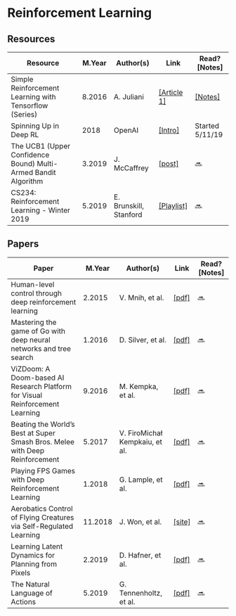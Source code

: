 # Reinforcement Learning

## Resources
Resource | M.Year | Author(s) | Link | Read? [Notes]
--- | --- | --- | --- | ---
Simple Reinforcement Learning with Tensorflow (Series) | 8.2016 | A. Juliani | [[Article 1]](https://medium.com/emergent-future/simple-reinforcement-learning-with-tensorflow-part-0-q-learning-with-tables-and-neural-networks-d195264329d0) | [[Notes]](https://github.com/Benned-H/Summer2019/tree/master/Simple_Reinforcement_Learning_with_Tensorflow)
Spinning Up in Deep RL | 2018 | OpenAI | [[Intro]](https://spinningup.openai.com/en/latest/user/introduction.html#) | Started 5/11/19
The UCB1 (Upper Confidence Bound) Multi-Armed Bandit Algorithm | 3.2019 | J. McCaffrey | [[post]](https://jamesmccaffrey.wordpress.com/2019/03/21/the-ucb1-upper-confidence-bound-multi-armed-bandit-algorithm/) | 🔜
CS234: Reinforcement Learning - Winter 2019 | 5.2019 | E. Brunskill, Stanford | [[Playlist]](https://www.youtube.com/playlist?list=PLoROMvodv4rOSOPzutgyCTapiGlY2Nd8u) | 🔜

## Papers
Paper | M.Year | Author(s) | Link | Read? [Notes]
--- | --- | --- | --- | ---
Human-level control through deep reinforcement learning | 2.2015 | V. Mnih, et al. | [[pdf]](https://storage.googleapis.com/deepmind-media/dqn/DQNNaturePaper.pdf) | 🔜
Mastering the game of Go with deep neural networks and tree search | 1.2016 | D. Silver, et al. | [[pdf]](https://storage.googleapis.com/deepmind-media/alphago/AlphaGoNaturePaper.pdf) | 🔜
ViZDoom: A Doom-based AI Research Platform for Visual Reinforcement Learning | 9.2016 | M. Kempka, et al. | [[pdf]](https://arxiv.org/pdf/1605.02097.pdf) | 🔜
Beating the World’s Best at Super Smash Bros. Melee with Deep Reinforcement | 5.2017 | V. FiroMichał Kempkaiu, et al. | [[pdf]](https://arxiv.org/pdf/1702.06230.pdf) | 🔜
Playing FPS Games with Deep Reinforcement Learning | 1.2018 | G. Lample, et al. | [[pdf]](https://arxiv.org/pdf/1609.05521.pdf) | 🔜
Aerobatics Control of Flying Creatures via Self-Regulated Learning | 11.2018 | J. Won, et al. | [[site]](http://mrl.snu.ac.kr/research/ProjectAerobatics/Aerobatics.htm) | 🔜
Learning Latent Dynamics for Planning from Pixels | 2.2019 | D. Hafner, et al. | [[pdf]](https://arxiv.org/pdf/1811.04551.pdf) | 🔜
The Natural Language of Actions | 5.2019 | G. Tennenholtz, et al. | [[pdf]](https://arxiv.org/pdf/1902.01119.pdf) | 🔜
